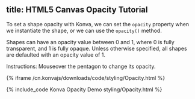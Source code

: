 title: HTML5 Canvas Opacity Tutorial
---

To set a shape opacity with Konva, we can set the `opacity` property when we instantiate the shape, or we can use the `opacity()` method.

Shapes can have an opacity value between 0 and 1, where 0 is fully transparent, and 1 is fully opaque.  Unless otherwise specified, all shapes are defaulted with an opacity value of 1.

Instructions: Mouseover the pentagon to change its opacity.

{% iframe /cn.konvajs/downloads/code/styling/Opacity.html %}

{% include_code Konva Opacity Demo styling/Opacity.html %}